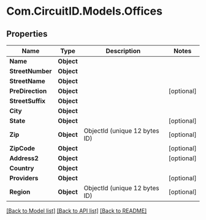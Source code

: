 
# Com.CircuitID.Models.Offices

## Properties

Name | Type | Description | Notes
------------ | ------------- | ------------- | -------------
**Name** | **Object** |  | 
**StreetNumber** | **Object** |  | 
**StreetName** | **Object** |  | 
**PreDirection** | **Object** |  | [optional] 
**StreetSuffix** | **Object** |  | 
**City** | **Object** |  | 
**State** | **Object** |  | [optional] 
**Zip** | **Object** | ObjectId (unique 12 bytes ID) | [optional] 
**ZipCode** | **Object** |  | [optional] 
**Address2** | **Object** |  | [optional] 
**Country** | **Object** |  | 
**Providers** | **Object** |  | [optional] 
**Region** | **Object** | ObjectId (unique 12 bytes ID) | [optional] 

[[Back to Model list]](../README.md#documentation-for-models)
[[Back to API list]](../README.md#documentation-for-api-endpoints)
[[Back to README]](../README.md)

